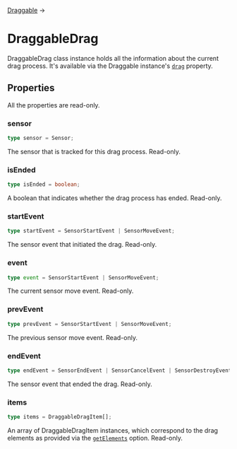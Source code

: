 [Draggable](/docs/draggable) →

# DraggableDrag

DraggableDrag class instance holds all the information about the current drag process. It's available via the Draggable instance's [`drag`](/docs/draggable#drag) property.

## Properties

All the properties are read-only.

### sensor

```ts
type sensor = Sensor;
```

The sensor that is tracked for this drag process. Read-only.

### isEnded

```ts
type isEnded = boolean;
```

A boolean that indicates whether the drag process has ended. Read-only.

### startEvent

```ts
type startEvent = SensorStartEvent | SensorMoveEvent;
```

The sensor event that initiated the drag. Read-only.

### event

```ts
type event = SensorStartEvent | SensorMoveEvent;
```

The current sensor move event. Read-only.

### prevEvent

```ts
type prevEvent = SensorStartEvent | SensorMoveEvent;
```

The previous sensor move event. Read-only.

### endEvent

```ts
type endEvent = SensorEndEvent | SensorCancelEvent | SensorDestroyEvent;
```

The sensor event that ended the drag. Read-only.

### items

```ts
type items = DraggableDragItem[];
```

An array of DraggableDragItem instances, which correspond to the drag elements as provided via the [`getElements`](/docs/draggable#getelements) option. Read-only.

